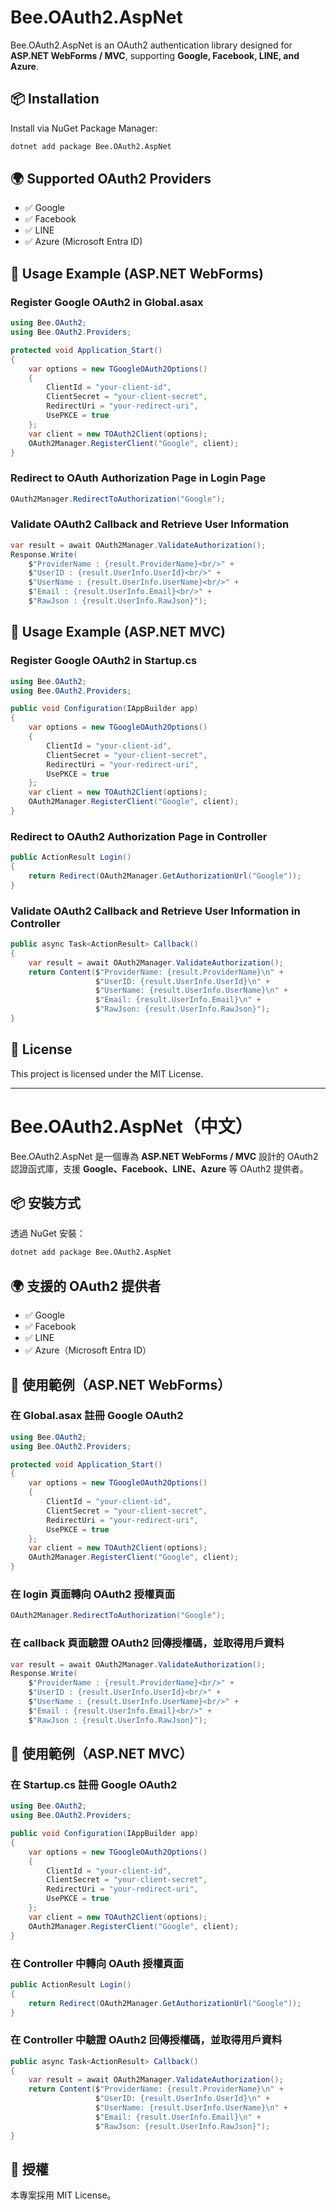 # Bee.OAuth2.AspNet

Bee.OAuth2.AspNet is an OAuth2 authentication library designed for **ASP.NET WebForms / MVC**, supporting **Google, Facebook, LINE, and Azure**.

## 📦 Installation

Install via NuGet Package Manager:

```sh
dotnet add package Bee.OAuth2.AspNet
```

## 🌍 Supported OAuth2 Providers

- ✅ Google
- ✅ Facebook
- ✅ LINE
- ✅ Azure (Microsoft Entra ID)

## 🚀 Usage Example (ASP.NET WebForms)

### Register Google OAuth2 in Global.asax

```csharp
using Bee.OAuth2;
using Bee.OAuth2.Providers;

protected void Application_Start()
{
    var options = new TGoogleOAuth2Options()
    {
        ClientId = "your-client-id",
        ClientSecret = "your-client-secret",
        RedirectUri = "your-redirect-uri",
        UsePKCE = true
    };
    var client = new TOAuth2Client(options);
    OAuth2Manager.RegisterClient("Google", client);
}
```

### Redirect to OAuth Authorization Page in Login Page

```csharp
OAuth2Manager.RedirectToAuthorization("Google");
```

### Validate OAuth2 Callback and Retrieve User Information

```csharp
var result = await OAuth2Manager.ValidateAuthorization();
Response.Write(
    $"ProviderName : {result.ProviderName}<br/>" +
    $"UserID : {result.UserInfo.UserId}<br/>" +
    $"UserName : {result.UserInfo.UserName}<br/>" +
    $"Email : {result.UserInfo.Email}<br/>" +
    $"RawJson : {result.UserInfo.RawJson}");
```

## 🚀 Usage Example (ASP.NET MVC)

### Register Google OAuth2 in Startup.cs

```csharp
using Bee.OAuth2;
using Bee.OAuth2.Providers;

public void Configuration(IAppBuilder app)
{
    var options = new TGoogleOAuth2Options()
    {
        ClientId = "your-client-id",
        ClientSecret = "your-client-secret",
        RedirectUri = "your-redirect-uri",
        UsePKCE = true
    };
    var client = new TOAuth2Client(options);
    OAuth2Manager.RegisterClient("Google", client);
}
```

### Redirect to OAuth2 Authorization Page in Controller

```csharp
public ActionResult Login()
{
    return Redirect(OAuth2Manager.GetAuthorizationUrl("Google"));
}
```

### Validate OAuth2 Callback and Retrieve User Information in Controller

```csharp
public async Task<ActionResult> Callback()
{
    var result = await OAuth2Manager.ValidateAuthorization();
    return Content($"ProviderName: {result.ProviderName}\n" +
                   $"UserID: {result.UserInfo.UserId}\n" +
                   $"UserName: {result.UserInfo.UserName}\n" +
                   $"Email: {result.UserInfo.Email}\n" +
                   $"RawJson: {result.UserInfo.RawJson}");
}
```

## 📜 License

This project is licensed under the MIT License.

---

# Bee.OAuth2.AspNet（中文）

Bee.OAuth2.AspNet 是一個專為 **ASP.NET WebForms / MVC** 設計的 OAuth2 認證函式庫，支援 **Google、Facebook、LINE、Azure** 等 OAuth2 提供者。

## 📦 安裝方式

透過 NuGet 安裝：

```sh
dotnet add package Bee.OAuth2.AspNet
```

## 🌍 支援的 OAuth2 提供者

- ✅ Google
- ✅ Facebook
- ✅ LINE
- ✅ Azure（Microsoft Entra ID）

## 🚀 使用範例（ASP.NET WebForms）

### 在 Global.asax 註冊 Google OAuth2

```csharp
using Bee.OAuth2;
using Bee.OAuth2.Providers;

protected void Application_Start()
{
    var options = new TGoogleOAuth2Options()
    {
        ClientId = "your-client-id",
        ClientSecret = "your-client-secret",
        RedirectUri = "your-redirect-uri",
        UsePKCE = true
    };
    var client = new TOAuth2Client(options);
    OAuth2Manager.RegisterClient("Google", client);
}
```

### 在 login 頁面轉向 OAuth2 授權頁面

```csharp
OAuth2Manager.RedirectToAuthorization("Google");
```

### 在 callback 頁面驗證 OAuth2 回傳授權碼，並取得用戶資料

```csharp
var result = await OAuth2Manager.ValidateAuthorization();
Response.Write(
    $"ProviderName : {result.ProviderName}<br/>" +
    $"UserID : {result.UserInfo.UserId}<br/>" +
    $"UserName : {result.UserInfo.UserName}<br/>" +
    $"Email : {result.UserInfo.Email}<br/>" +
    $"RawJson : {result.UserInfo.RawJson}");
```

## 🚀 使用範例（ASP.NET MVC）

### 在 Startup.cs 註冊 Google OAuth2

```csharp
using Bee.OAuth2;
using Bee.OAuth2.Providers;

public void Configuration(IAppBuilder app)
{
    var options = new TGoogleOAuth2Options()
    {
        ClientId = "your-client-id",
        ClientSecret = "your-client-secret",
        RedirectUri = "your-redirect-uri",
        UsePKCE = true
    };
    var client = new TOAuth2Client(options);
    OAuth2Manager.RegisterClient("Google", client);
}
```

### 在 Controller 中轉向 OAuth 授權頁面

```csharp
public ActionResult Login()
{
    return Redirect(OAuth2Manager.GetAuthorizationUrl("Google"));
}
```

### 在 Controller 中驗證 OAuth2 回傳授權碼，並取得用戶資料

```csharp
public async Task<ActionResult> Callback()
{
    var result = await OAuth2Manager.ValidateAuthorization();
    return Content($"ProviderName: {result.ProviderName}\n" +
                   $"UserID: {result.UserInfo.UserId}\n" +
                   $"UserName: {result.UserInfo.UserName}\n" +
                   $"Email: {result.UserInfo.Email}\n" +
                   $"RawJson: {result.UserInfo.RawJson}");
}
```

## 📜 授權

本專案採用 MIT License。


